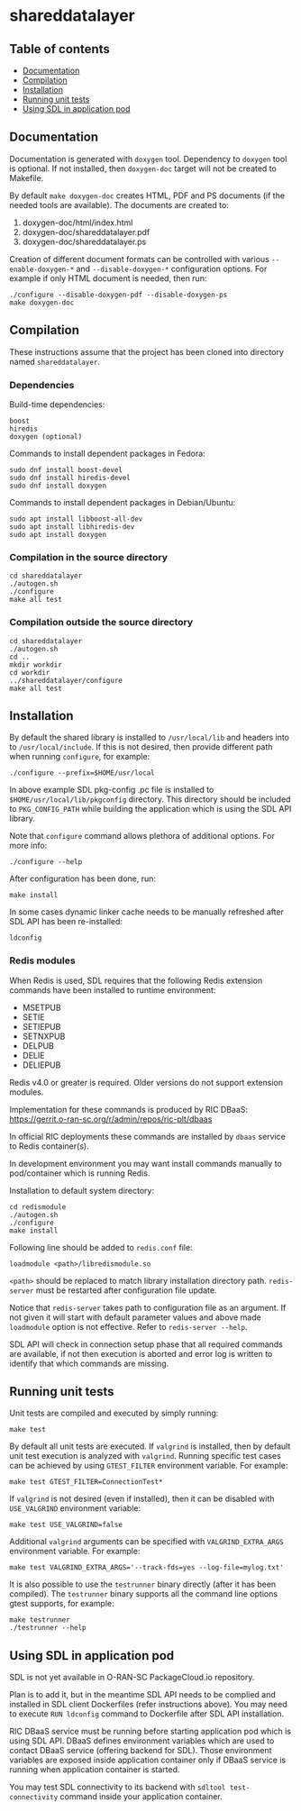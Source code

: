 # shareddatalayer

## Table of contents

- [Documentation](#documentation)
- [Compilation](#compilation)
- [Installation](#installation)
- [Running unit tests](#running-unit-tests)
- [Using SDL in application pod](#using-sdl-in-application-pod)

## Documentation

Documentation is generated with `doxygen` tool. Dependency to `doxygen`
tool is optional. If not installed, then `doxygen-doc` target will not
be created to Makefile.

By default `make doxygen-doc` creates HTML, PDF and PS documents (if
the needed tools are available). The documents are created to:

1. doxygen-doc/html/index.html
2. doxygen-doc/shareddatalayer.pdf
3. doxygen-doc/shareddatalayer.ps

Creation of different document formats can be controlled with various
`--enable-doxygen-*` and `--disable-doxygen-*` configuration
options. For example if only HTML document is needed, then run:

    ./configure --disable-doxygen-pdf --disable-doxygen-ps
    make doxygen-doc

## Compilation

These instructions assume that the project has been cloned into
directory named `shareddatalayer`.

### Dependencies

Build-time dependencies:

    boost
    hiredis
    doxygen (optional)

Commands to install dependent packages in Fedora:

    sudo dnf install boost-devel
    sudo dnf install hiredis-devel
    sudo dnf install doxygen

Commands to install dependent packages in Debian/Ubuntu:

    sudo apt install libboost-all-dev
    sudo apt install libhiredis-dev
    sudo apt install doxygen

### Compilation in the source directory

    cd shareddatalayer
    ./autogen.sh
    ./configure
    make all test

### Compilation outside the source directory

    cd shareddatalayer
    ./autogen.sh
    cd ..
    mkdir workdir
    cd workdir
    ../shareddatalayer/configure
    make all test

## Installation

By default the shared library is installed to `/usr/local/lib` and
headers into to `/usr/local/include`. If this is not desired, then
provide different path when running `configure`, for example:

    ./configure --prefix=$HOME/usr/local

In above example SDL pkg-config .pc file is installed to `$HOME/usr/local/lib/pkgconfig`
directory. This directory should be included to `PKG_CONFIG_PATH` while building
the application which is using the SDL API library.

Note that `configure` command allows plethora of additional options.
For more info:

    ./configure --help

After configuration has been done, run:

    make install

In some cases dynamic linker cache needs to be manually refreshed after SDL API
has been re-installed:

    ldconfig

### Redis modules

When Redis is used, SDL requires that the following Redis extension commands
have been installed to runtime environment:
- MSETPUB
- SETIE
- SETIEPUB
- SETNXPUB
- DELPUB
- DELIE
- DELIEPUB

Redis v4.0 or greater is required. Older versions do not support extension
modules.

Implementation for these commands is produced by RIC DBaaS:
https://gerrit.o-ran-sc.org/r/admin/repos/ric-plt/dbaas

In official RIC deployments these commands are installed by `dbaas` service to
Redis container(s).

In development environment you may want install commands manually to pod/container
which is running Redis.

Installation to default system directory:

    cd redismodule
    ./autogen.sh
    ./configure
    make install

Following line should be added to `redis.conf` file:

    loadmodule <path>/libredismodule.so

`<path>` should be replaced to match library installation directory path.
`redis-server` must be restarted after configuration file update.

Notice that `redis-server` takes path to configuration file as an argument.
If not given it will start with default parameter values and above made
`loadmodule` option is not effective. Refer to `redis-server --help`.

SDL API will check in connection setup phase that all required commands are
available, if not then execution is aborted and error log is written to identify
that which commands are missing.

## Running unit tests

Unit tests are compiled and executed by simply running:

    make test

By default all unit tests are executed. If `valgrind` is installed,
then by default unit test execution is analyzed with `valgrind`.
Running specific test cases can be achieved by using `GTEST_FILTER`
environment variable. For example:

    make test GTEST_FILTER=ConnectionTest*

If `valgrind` is not desired (even if installed), then it can be
disabled with `USE_VALGRIND` environment variable:

    make test USE_VALGRIND=false

Additional `valgrind` arguments can be specified with `VALGRIND_EXTRA_ARGS`
environment variable. For example:

    make test VALGRIND_EXTRA_ARGS='--track-fds=yes --log-file=mylog.txt'

It is also possible to use the `testrunner` binary directly (after it
has been compiled). The `testrunner` binary supports all the command
line options gtest supports, for example:

    make testrunner
    ./testrunner --help

## Using SDL in application pod

SDL is not yet available in O-RAN-SC PackageCloud.io repository.

Plan is to add it, but in the meantime SDL API needs to be complied and installed
in SDL client Dockerfiles (refer instructions above). You may need to execute
`RUN ldconfig` command to Dockerfile after SDL API installation.

RIC DBaaS service must be running before starting application pod which is using SDL
API. DBaaS defines environment variables which are used to contact DBaaS service
(offering backend for SDL). Those environment variables are exposed inside application
container only if DBaaS service is running when application container is started.

You may test SDL connectivity to its backend with `sdltool test-connectivity`
command inside your application container.
